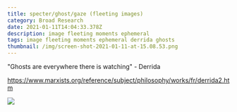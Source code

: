 ```yaml
---
title: specter/ghost/gaze (fleeting images)
category: Broad Research
date: 2021-01-11T14:04:33.378Z
description: image fleeting moments ephemeral
tags: image fleeting moments ephemeral derrida ghosts
thumbnail: /img/screen-shot-2021-01-11-at-15.08.53.png
---
```

"Ghosts are everywhere there is watching" - Derrida

https://www.marxists.org/reference/subject/philosophy/works/fr/derrida2.htm



![](/img/screen-shot-2021-01-11-at-15.08.53.png)
